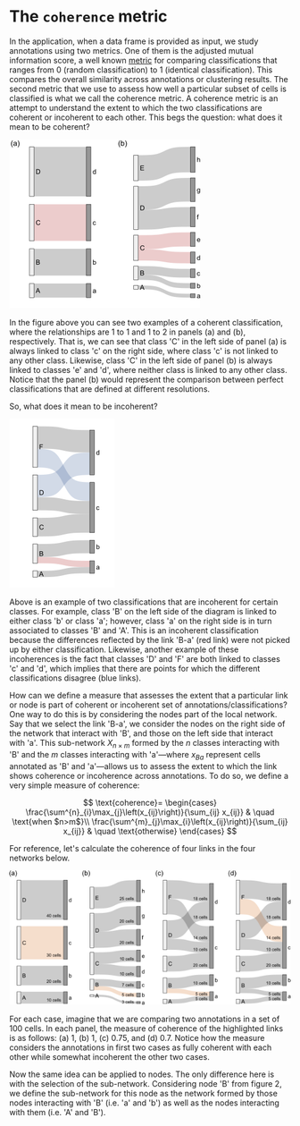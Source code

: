 # The `coherence` metric

In the application, when a data frame is provided as input, we study annotations using two metrics. One of them is the adjusted mutual information score, a well known [metric](https://en.wikipedia.org/wiki/Adjusted_mutual_information) for comparing classifications that ranges from 0 (random classification) to 1 (identical classification). This compares the overall similarity across annotations or clustering results. The second metric that we use to assess how well a particular subset of cells is classified is what we call the coherence metric. A coherence metric is an attempt to understand the extent to which the two classifications are coherent or incoherent to each other. This begs the question: what does it mean to be coherent?

![Figure 1](./coherent.png)

In the figure above you can see two examples of a coherent classification, where the relationships are 1 to 1 and 1 to 2 in panels (a) and (b), respectively. That is, we can see that class 'C' in the left side of panel (a) is always linked to class 'c' on the right side, where class 'c' is not linked to any other class. Likewise, class 'C' in the left side of panel (b) is always linked to classes 'e' and 'd', where neither class is linked to any other class. Notice that the panel (b) would represent the comparison between perfect classifications that are defined at different resolutions. 

So, what does it mean to be incoherent?

![Figure 2](./incoherent.png)

Above is an example of two classifications that are incoherent for certain classes. For example, class 'B' on the left side of the diagram is linked to either class 'b' or class 'a'; however, class 'a' on the right side is in turn associated to classes 'B' and 'A'. This is an incoherent classification because the differences reflected by the link 'B-a' (red link) were not picked up by either classification. Likewise, another example of these incoherences is the fact that classes 'D' and 'F' are both linked to classes 'c' and 'd', which implies that there are points for which the different classifications disagree (blue links).

How can we define a measure that assesses the extent that a particular link or node is part of coherent or incoherent set of annotations/classifications? One way to do this is by considering the nodes part of the local network. Say that we select the link 'B-a', we consider the nodes on the right side of the network that interact with 'B', and those on the left side that interact with 'a'. This sub-network $X_{n \times m}$ formed by the $n$ classes interacting with 'B' and the $m$ classes interacting with 'a'&mdash;where $x_{Ba}$ represent cells annotated as 'B' and 'a'&mdash;allows us to assess the extent to which the link shows coherence or incoherence across annotations. To do so, we define a very simple measure of coherence: 

$$
\text{coherence}=
\begin{cases}
\frac{\sum^{n}_{i}\max_{j}\left(x_{ij}\right)}{\sum_{ij} x_{ij}} & \quad \text{when $n>m$}\\ 
\frac{\sum^{m}_{j}\max_{i}\left(x_{ij}\right)}{\sum_{ij} x_{ij}} & \quad \text{otherwise}
\end{cases}
$$

For reference, let's calculate the coherence of four links in the four networks below.

![Figure 3](./examples.png)

For each case, imagine that we are comparing two annotations in a set of 100 cells. In each panel, the measure of coherence of the highlighted links is as follows: (a) $1$, (b) $1$, (c) $0.75$, and (d) $0.7$. Notice how the measure considers the annotations in first two cases as fully coherent with each other while somewhat incoherent the other two cases.

Now the same idea can be applied to nodes. The only difference here is with the selection of the sub-network. Considering node 'B' from figure 2, we define the sub-network for this node as the network formed by those nodes interacting with 'B' (i.e. 'a' and 'b') as well as the nodes interacting with them (i.e. 'A' and 'B').
